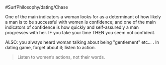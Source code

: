 #SurfPhilosophy/dating/Chase 

One of the main indicators a woman looks for as a determinant of how likely a man is to be successful with women is confidence; and one of the main indicators of confidence is how quickly and self-assuredly a man progresses with her.
IF you take your time THEN you seem not confident.

ALSO: you always heard woman talking about being "gentlement" etc... . In dating game, forget about it; listen to action. 

> Listen to women’s actions, not their words.

